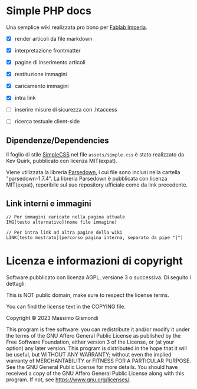 # Simple PHP docs

Una semplice wiki realizzata pro bono per [Fablab Imperia](https://fablabimperia.org).

- [x] render articoli da file markdown
- [x] interpretazione frontmatter
- [x] pagine di inserimento articoli
- [x] restituzione immagini
- [x] caricamento immagini
- [x] intra link
- [ ] inserire misure di sicurezza con .htaccess
- [ ] ricerca testuale client-side


## Dipendenze/Dependencies

Il foglio di stile [SimpleCSS](https://simplecss.org/) nel file `assets/simple.css` è stato realizzato da Kev Quirk, pubblicato con licenza MIT(expat).

Viene utilizzata la libreria [Parsedown](https://github.com/erusev/parsedown), i cui file sono inclusi nella cartella "parsedown-1.7.4". La libreria Parsedown è pubblicata con licenza MIT(expat), reperibile sul suo repository ufficiale come da link precedente.


## Link interni e immagini

```
// Per immagini caricate nella pagina attuale
IMG[testo alternativo](nome file immagine)

// Per intra link ad altra pagine della wiki
LINK[testo mostrato](percorso pagina interna, separato da pipe "|")
```


# Licenza e informazioni di copyright

Software pubblicato con licenza AGPL, versione 3 o successiva. Di seguito i dettagli:

This is NOT public domain, make sure to respect the license terms.

You can find the license text in the COPYING file.

Copyright © 2023 Massimo Gismondi

This program is free software: you can redistribute it and/or modify it under the terms of the GNU Affero General Public License as published by the Free Software Foundation, either version 3 of the License, or (at your option) any later version.
This program is distributed in the hope that it will be useful, but WITHOUT ANY WARRANTY; without even the implied warranty of MERCHANTABILITY or FITNESS FOR A PARTICULAR PURPOSE. See the GNU General Public License for more details.
You should have received a copy of the GNU Affero General Public License along with this program. If not, see https://www.gnu.org/licenses/.
